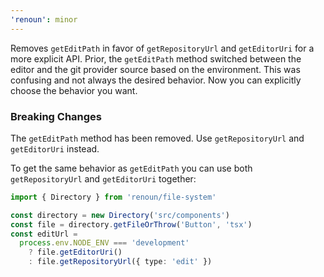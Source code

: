 ```yaml
---
'renoun': minor
---
```


Removes `getEditPath` in favor of `getRepositoryUrl` and `getEditorUri` for a more explicit API. Prior, the `getEditPath` method switched between the editor and the git provider source based on the environment. This was confusing and not always the desired behavior. Now you can explicitly choose the behavior you want.

### Breaking Changes

The `getEditPath` method has been removed. Use `getRepositoryUrl` and `getEditorUri` instead.

To get the same behavior as `getEditPath` you can use both `getRepositoryUrl` and `getEditorUri` together:

```ts
import { Directory } from 'renoun/file-system'

const directory = new Directory('src/components')
const file = directory.getFileOrThrow('Button', 'tsx')
const editUrl =
  process.env.NODE_ENV === 'development'
    ? file.getEditorUri()
    : file.getRepositoryUrl({ type: 'edit' })
```
